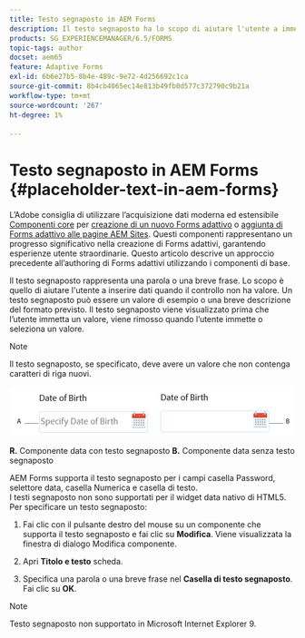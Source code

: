 ```yaml
---
title: Testo segnaposto in AEM Forms
description: Il testo segnaposto ha lo scopo di aiutare l'utente a immettere dati quando il controllo non contiene alcun valore. Potrebbe essere un valore di esempio o una breve descrizione del formato previsto.
products: SG_EXPERIENCEMANAGER/6.5/FORMS
topic-tags: author
docset: aem65
feature: Adaptive Forms
exl-id: 6b6e27b5-8b4e-489c-9e72-4d256692c1ca
source-git-commit: 8b4cb4065ec14e813b49fb0d577c372790c9b21a
workflow-type: tm+mt
source-wordcount: '267'
ht-degree: 1%

---
```


# Testo segnaposto in AEM Forms {#placeholder-text-in-aem-forms}

<span class="preview"> L’Adobe consiglia di utilizzare l’acquisizione dati moderna ed estensibile [Componenti core](https://experienceleague.adobe.com/docs/experience-manager-core-components/using/adaptive-forms/introduction.html?lang=it) per [creazione di un nuovo Forms adattivo](/help/forms/using/create-an-adaptive-form-core-components.md) o [aggiunta di Forms adattivo alle pagine AEM Sites](/help/forms/using/create-or-add-an-adaptive-form-to-aem-sites-page.md). Questi componenti rappresentano un progresso significativo nella creazione di Forms adattivi, garantendo esperienze utente straordinarie. Questo articolo descrive un approccio precedente all’authoring di Forms adattivi utilizzando i componenti di base. </span>

Il testo segnaposto rappresenta una parola o una breve frase. Lo scopo è quello di aiutare l&#39;utente a inserire dati quando il controllo non ha valore. Un testo segnaposto può essere un valore di esempio o una breve descrizione del formato previsto. Il testo segnaposto viene visualizzato prima che l’utente immetta un valore, viene rimosso quando l’utente immette o seleziona un valore.

>[!NOTE]
>
>Il testo segnaposto, se specificato, deve avere un valore che non contenga caratteri di riga nuovi.

![Componente data con e senza testo segnaposto](assets/dat-picker-place-holder-text.png)

**R.** Componente data con testo segnaposto **B.** Componente data senza testo segnaposto

AEM Forms supporta il testo segnaposto per i campi casella Password, selettore data, casella Numerica e casella di testo.\
I testi segnaposto non sono supportati per il widget data nativo di HTML5. Per specificare un testo segnaposto:

1. Fai clic con il pulsante destro del mouse su un componente che supporta il testo segnaposto e fai clic su **Modifica**. Viene visualizzata la finestra di dialogo Modifica componente.

1. Apri **Titolo e testo** scheda.
1. Specifica una parola o una breve frase nel **Casella di testo segnaposto**. Fai clic su **OK**.

>[!NOTE]
>
>Testo segnaposto non supportato in Microsoft Internet Explorer 9.
